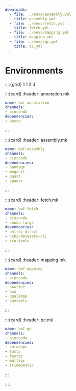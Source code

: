 ```yaml
---
downloads:
  - file: ../envs/assembly.yml
    title: assembly.yml
  - file: ../envs/fetch.yml
    title: fetch.yml
  - file: ../envs/mapping.yml
    title: mapping.yml
  - file: ../envs/qc.yml
    title: qc.yml
---
```

# Environments

::::{grid} 1 1 2 3

:::{card}
:header: annotation.mk
```yaml
name: bwf-annotation
channels:
- bioconda
dependencies:
- busco
```
:::

:::{card}
:header: assembly.mk
```yaml
name: bwf-assembly
channels:
- bioconda
dependencies:
- bandage
- megahit
- quast
- spades
```
:::

:::{card}
:header: fetch.mk
```yaml
name: bwf-fetch
channels:
- bioconda
- conda-forge
dependencies:
- entrez-direct
- ncbi-datasets-cli
- sra-tools
```
:::

:::{card}
:header: mapping.mk
```yaml
name: bwf-mapping
channels:
- bioconda
dependencies:
- bowtie2
- bwa
- qualimap
- samtools
```
:::

:::{card}
:header: qc.mk
```yaml
name: bwf-qc
channels:
- bioconda
dependencies:
- cutadapt
- fastp
- fastqc
- multiqc
- trimmomatic
```
:::

::::


